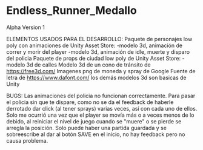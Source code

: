 # Endless_Runner_Medallo
Alpha Version 1

ELEMENTOS USADOS PARA EL DESARROLLO:
 Paquete de personajes low poly con animaciones de Unity Asset Store:
    -modelo 3d, animación de correr y morir del player
    -modelo 3d, animación de idle, muerte y disparo del policia
  Paquete de props de ciudad low poly de Unity Asset Store:
    -modelo 3d de calles
  Modelo 3d de un cono de tránsito de https://free3d.com/
  Imagenes png de moneda y spray de Google
  Fuente de letra de https://www.dafont.com/
  los demás modelos 3d son basicas de Unity
  
BUGS:
  Las animaciones del policia no funcionan correctamente.
  Para pasar el policia sin que te dispare, como no se da el feedback de haberle derrotado dar click (al tener sprays) varias veces, así con cada uno de ellos.
  Solo me ocurrió una vez que el player se movía más o a veces menos de lo debido, al reiniciar el nivel de juego cuando se "muere" o se pierde se arregla la posición.
  Solo puede haber una partida guardada y se sobreescribe al dar al botón SAVE en el inicio, no hay feedback pero no causa problema.

